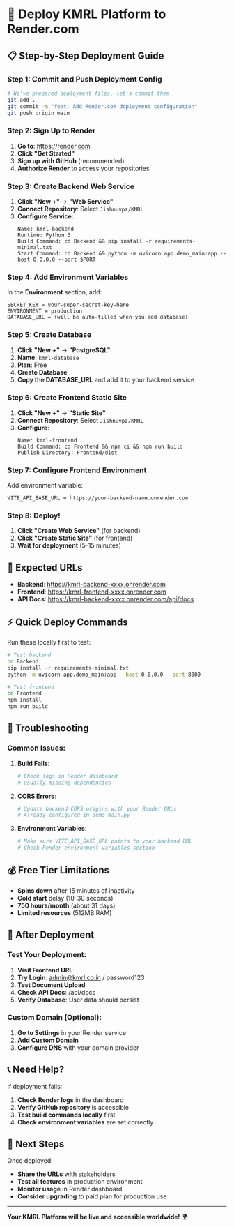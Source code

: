 # 🚀 Deploy KMRL Platform to Render.com

## 📋 Step-by-Step Deployment Guide

### **Step 1: Commit and Push Deployment Config**
```bash
# We've prepared deployment files, let's commit them
git add .
git commit -m "feat: Add Render.com deployment configuration"
git push origin main
```

### **Step 2: Sign Up to Render**
1. **Go to**: https://render.com
2. **Click "Get Started"**
3. **Sign up with GitHub** (recommended)
4. **Authorize Render** to access your repositories

### **Step 3: Create Backend Web Service**
1. **Click "New +"** → **"Web Service"**
2. **Connect Repository**: Select `Jishnuvpz/KMRL`
3. **Configure Service**:
   ```
   Name: kmrl-backend
   Runtime: Python 3
   Build Command: cd Backend && pip install -r requirements-minimal.txt
   Start Command: cd Backend && python -m uvicorn app.demo_main:app --host 0.0.0.0 --port $PORT
   ```

### **Step 4: Add Environment Variables**
In the **Environment** section, add:
```
SECRET_KEY = your-super-secret-key-here
ENVIRONMENT = production
DATABASE_URL = (will be auto-filled when you add database)
```

### **Step 5: Create Database**
1. **Click "New +"** → **"PostgreSQL"**
2. **Name**: `kmrl-database`
3. **Plan**: Free
4. **Create Database**
5. **Copy the DATABASE_URL** and add it to your backend service

### **Step 6: Create Frontend Static Site**
1. **Click "New +"** → **"Static Site"**
2. **Connect Repository**: Select `Jishnuvpz/KMRL`
3. **Configure**:
   ```
   Name: kmrl-frontend
   Build Command: cd Frontend && npm ci && npm run build
   Publish Directory: Frontend/dist
   ```

### **Step 7: Configure Frontend Environment**
Add environment variable:
```
VITE_API_BASE_URL = https://your-backend-name.onrender.com
```

### **Step 8: Deploy!**
1. **Click "Create Web Service"** (for backend)
2. **Click "Create Static Site"** (for frontend)
3. **Wait for deployment** (5-15 minutes)

## 🎯 **Expected URLs**
- **Backend**: https://kmrl-backend-xxxx.onrender.com
- **Frontend**: https://kmrl-frontend-xxxx.onrender.com
- **API Docs**: https://kmrl-backend-xxxx.onrender.com/api/docs

## ⚡ **Quick Deploy Commands**
Run these locally first to test:

```bash
# Test backend
cd Backend
pip install -r requirements-minimal.txt
python -m uvicorn app.demo_main:app --host 0.0.0.0 --port 8000

# Test frontend
cd Frontend
npm install
npm run build
```

## 🔧 **Troubleshooting**

### **Common Issues:**

1. **Build Fails**:
   ```bash
   # Check logs in Render dashboard
   # Usually missing dependencies
   ```

2. **CORS Errors**:
   ```bash
   # Update backend CORS origins with your Render URLs
   # Already configured in demo_main.py
   ```

3. **Environment Variables**:
   ```bash
   # Make sure VITE_API_BASE_URL points to your backend URL
   # Check Render environment variables section
   ```

## 💰 **Free Tier Limitations**
- **Spins down** after 15 minutes of inactivity
- **Cold start** delay (10-30 seconds)
- **750 hours/month** (about 31 days)
- **Limited resources** (512MB RAM)

## 🎯 **After Deployment**

### **Test Your Deployment:**
1. **Visit Frontend URL**
2. **Try Login**: admin@kmrl.co.in / password123
3. **Test Document Upload**
4. **Check API Docs**: /api/docs
5. **Verify Database**: User data should persist

### **Custom Domain (Optional):**
1. **Go to Settings** in your Render service
2. **Add Custom Domain**
3. **Configure DNS** with your domain provider

## 📞 **Need Help?**

If deployment fails:
1. **Check Render logs** in the dashboard
2. **Verify GitHub repository** is accessible
3. **Test build commands locally** first
4. **Check environment variables** are set correctly

## 🚀 **Next Steps**

Once deployed:
- **Share the URLs** with stakeholders
- **Test all features** in production environment  
- **Monitor usage** in Render dashboard
- **Consider upgrading** to paid plan for production use

---

**Your KMRL Platform will be live and accessible worldwide!** 🌍
